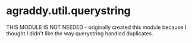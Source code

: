 # agraddy.util.querystring

THIS MODULE IS NOT NEEDED - originally created this module because I thought I didn't like the way querystring handled duplicates.


